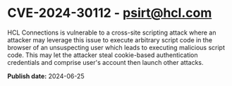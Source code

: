 # CVE-2024-30112 - psirt@hcl.com

HCL Connections is vulnerable to a cross-site scripting attack where an attacker may leverage this issue to execute arbitrary script code in the browser of an unsuspecting user which leads to executing malicious script code. This may let the attacker steal cookie-based authentication credentials and comprise user's account then launch other attacks.

**Publish date:** 2024-06-25
